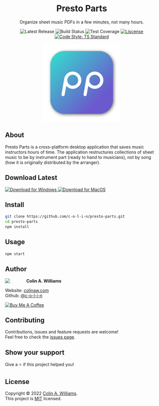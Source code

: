 <h1 align="center">Presto Parts</h1>

<p align="center">Organize sheet music PDFs in a few minutes, not many hours.</p>

<!-- PROJECT SHIELDS -->

<div align="center">
  <img alt="Latest Release" src="https://img.shields.io/github/v/release/c-o-l-i-n/presto-parts?include_prereleases&label=latest%20release" />
  <img alt="Build Status" src="https://img.shields.io/github/workflow/status/c-o-l-i-n/presto-parts/Build" />
  <img alt="Test Coverage" src="https://img.shields.io/codecov/c/gh/c-o-l-i-n/presto-parts" />
  <a href="LICENSE">
    <img alt="Liscense" src="https://img.shields.io/github/license/c-o-l-i-n/presto-parts" />
  </a>
  <a href="https://www.npmjs.com/package/ts-standard">
    <img alt="Code Style: TS Standard" src="https://img.shields.io/badge/code%20style-ts--standard-blue?logo=typescript&logoColor=white&logoWidth=12" />
  </a>
</div>

<p align="center">
  <a href="https://prestoparts.org" target="_blank">
    <img alt="Presto Parts Logo" width="256" height="256" src="assets/app-icons/app-icon.iconset/icon_512x512.png" />
  </a>
</p>

## About

Presto Parts is a cross-platform desktop application that saves music instructors hours of time. The application restructures collections of sheet music to be by instrument part (ready to hand to musicians), not by song (how it is originally distributed by the arranger).

## Download Latest

<a href="https://prestoparts.org/download-windows" target="_blank">
  <img width="200" alt="Download for Windows" src="https://i.imgur.com/G94vkr4.png" />
</a>
<a href="https://prestoparts.org/download-mac" target="_blank">
  <img width="200" alt="Download for MacOS" src="https://i.imgur.com/mblonIw.png" />
</a>

## Install

```sh
git clone https://github.com/c-o-l-i-n/presto-parts.git
cd presto-parts
npm install
```

## Usage

```sh
npm start
```

## Author

<a href="https://github.com/c-o-l-i-n">
  <img src="https://images.weserv.nl/?url=avatars.githubusercontent.com/u/40863449?v=4&w=140&fit=cover&mask=circle&maxage=7d" style="width: 70px" align="left"/>
</a>

**Colin A. Williams**

Website: [colinaw.com](https://colinaw.com)
<br>
Github: [@c-o-l-i-n](https://github.com/c-o-l-i-n)

<a href="https://www.buymeacoffee.com/colinw" target="_blank"><img src="https://cdn.buymeacoffee.com/buttons/v2/default-yellow.png" alt="Buy Me A Coffee" style="width: 200px" ></a>

## Contributing

Contributions, issues and feature requests are welcome!<br />Feel free to check the [issues page](https://github.com/c-o-l-i-n/presto-parts/issues).

## Show your support

Give a ⭐️ if this project helped you!

## License

Copyright © 2022 [Colin A. Williams](https://github.com/c-o-l-i-n).<br /> This project is [MIT](https://github.com/c-o-l-i-n/presto-parts/blob/main/LICENSE) licensed.
